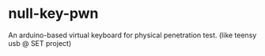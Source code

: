 null-key-pwn
============

An arduino-based virtual keyboard for physical penetration test. (like teensy usb @ SET project)
